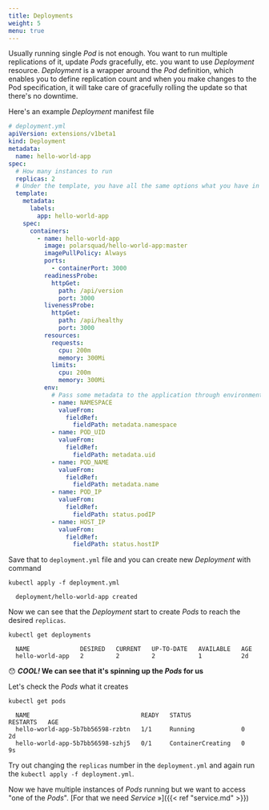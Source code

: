 ```yaml
---
title: Deployments
weight: 5
menu: true
---
```


Usually running single _Pod_ is not enough. You want to run multiple replications of it, update _Pods_ gracefully, etc. you want to use _Deployment_ resource.
_Deployment_ is a wrapper around the _Pod_ definition, which enables you to define replication count and when you make changes to the Pod specification, it will take care of gracefully rolling the update so that there's no downtime.

Here's an example _Deployment_ manifest file
```yaml
# deployment.yml
apiVersion: extensions/v1beta1
kind: Deployment
metadata:
  name: hello-world-app
spec:
  # How many instances to run
  replicas: 2
  # Under the template, you have all the same options what you have in Pod specification
  template:
    metadata:
      labels:
        app: hello-world-app
    spec:
      containers:
        - name: hello-world-app
          image: polarsquad/hello-world-app:master
          imagePullPolicy: Always
          ports:
            - containerPort: 3000
          readinessProbe:
            httpGet:
              path: /api/version
              port: 3000
          livenessProbe:
            httpGet:
              path: /api/healthy
              port: 3000
          resources:
            requests:
              cpu: 200m
              memory: 300Mi
            limits:
              cpu: 200m
              memory: 300Mi
          env:
            # Pass some metadata to the application through environment variables
            - name: NAMESPACE
              valueFrom:
                fieldRef:
                  fieldPath: metadata.namespace
            - name: POD_UID
              valueFrom:
                fieldRef:
                  fieldPath: metadata.uid
            - name: POD_NAME
              valueFrom:
                fieldRef:
                  fieldPath: metadata.name
            - name: POD_IP
              valueFrom:
                fieldRef:
                  fieldPath: status.podIP
            - name: HOST_IP
              valueFrom:
                fieldRef:
                  fieldPath: status.hostIP
```

Save that to `deployment.yml` file and you can create new _Deployment_ with command
```shell
kubectl apply -f deployment.yml

  deployment/hello-world-app created
```

Now we can see that the _Deployment_ start to create _Pods_ to reach the desired `replicas`.

```shell
kubectl get deployments

  NAME              DESIRED   CURRENT   UP-TO-DATE   AVAILABLE   AGE
  hello-world-app   2         2         2            1           2d
```

😯 **_COOL!_ We can see that it's spinning up the _Pods_ for us**

Let's check the _Pods_ what it creates
```shell
kubectl get pods

  NAME                               READY   STATUS              RESTARTS   AGE
  hello-world-app-5b7bb56598-rzbtn   1/1     Running             0          2d
  hello-world-app-5b7bb56598-szhj5   0/1     ContainerCreating   0          9s
```

Try out changing the `replicas` number in the `deployment.yml` and again run the `kubectl apply -f deployment.yml`.

Now we have multiple instances of _Pods_ running but we want to access "one of the _Pods_". [For that we need _Service_ »]({{< ref "service.md" >}})
